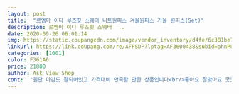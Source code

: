 ```yaml
---
layout: post 
title:  "르엠마 이다 루즈핏 스웨터 니트원피스 겨울원피스 가을 원피스(Set)" 
description: 르엠마 이다 루즈핏 스웨터  ..
date: 2020-09-26 06:01:14 
img: https://static.coupangcdn.com/image/vendor_inventory/d4fe/6c381be764b3d6d4406bb31f9136bae6bd87890e141f413415389263137a.png 
linkUrl: https://link.coupang.com/re/AFFSDP?lptag=AF3600438&subid=ahnPublicAsk&pageKey=2077398392&itemId=3529657484&vendorItemId=71515699746&traceid=V0-113-69d70202b226ee1b 
categories: [1001] 
color: F361A6 
price: 21800 
author: Ask View Shop 
cont:  "원단 마감도 잘되어있고 가격대비 만족할 만한 상품입니다<br/>좋아요 잘맞아요 굿굿<br/>직장에 입고 다니기에 좋을거 같아 구매했는데 잘샀네요<br/>" 
---
```

